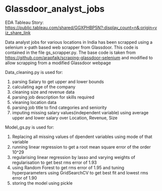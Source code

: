 # Glassdoor_analyst_jobs

EDA Tableau Story: https://public.tableau.com/shared/GGXPHBP5N?:display_count=n&:origin=viz_share_link

Data analyst jobs for various locations in India has been scrapped using a selenium x-path based web scrapper from Glassdoor. 
This code is contained in the file gs_scrapper.py. 
The base code is taken from https://github.com/arapfaik/scraping-glassdoor-selenium and modified to allow scrapping from a modified Glassdoor webpage

Data_cleaning.py is used for:
1. parsing Salary to get upper and lower bounds
2. calculating age of the company
3. cleaning size and revenue data
4. parsing job description for skills required
5. vleaning location data
6. parsing job title to find categories and seniority
7. imputing missing salary values(independent variable) using average upper and lower salary over Location, Revenue, Size

Model_gs.py is used for:
1. Replacing all missing values of dpendent variables using mode of that variable
2. running linear regression to get a root mean square error of the order 10^29
3. regularising linear regression by lasso and varying weights of regularisation to get best rms error of      1.93
4. using Random Forest to get rms error of 1.95 and tuning hyperparameters using GridSearchCV to get best fit and lowest rms error of 1.90
5. storing the model using pickle

